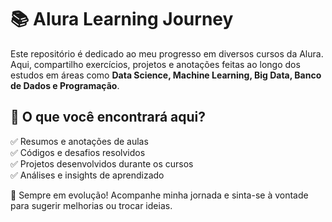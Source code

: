 # 📚 Alura Learning Journey  

Este repositório é dedicado ao meu progresso em diversos cursos da Alura. Aqui, compartilho exercícios, projetos e anotações feitas ao longo dos estudos em áreas como **Data Science, Machine Learning, Big Data, Banco de Dados e Programação**.  

## 📌 O que você encontrará aqui?  
✅ Resumos e anotações de aulas  
✅ Códigos e desafios resolvidos  
✅ Projetos desenvolvidos durante os cursos  
✅ Análises e insights de aprendizado  

🚀 Sempre em evolução! Acompanhe minha jornada e sinta-se à vontade para sugerir melhorias ou trocar ideias.  
